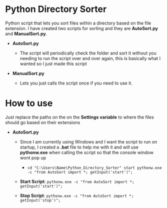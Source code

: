 # Python Directory Sorter
Python script that lets you sort files within a directory based on the file extension. I have created two scripts for sorting and they are **AutoSort.py** and **ManualSort.py**.

* **AutoSort.py**
  * The script will periodically check the folder and sort it without you needing to run the script over and over again, this is basically what I wanted so I just made this script
  
* **ManualSort.py**
  * Lets you just calls the script once if you need to use it.

# How to use
Just replace the paths on the on the **Settings variable** to where the files should go based on their extensions

* **AutoSort.py**

  * Since I am currently using Windows and I want the script to run on startup, I created a **.bat** file to help me with it and will use **pythonw.exe** when calling the script so that the console window wont pop up
  
    * `cd "C:\Users\Name\Python_Directory_Sorter" start pythonw.exe -c "from AutoSort import *; getInput('start')";`
  
  * **Start Script**: `pythonw.exe -c "from AutoSort import *; getInput('start')";`
  
  * **Stop Script**: `pythonw.exe -c "from AutoSort import *; getInput('stop')";`
  
  
